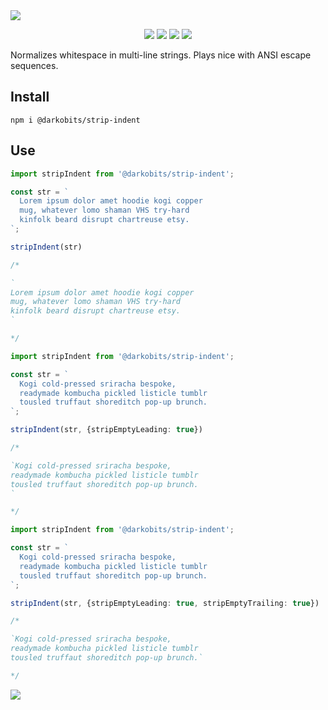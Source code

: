 <a href="#top" id="top">
  <img src="https://user-images.githubusercontent.com/441546/102346395-9df75680-3f53-11eb-9344-e37bc4530303.png" style="max-width: 100%;">
</a>
<p align="center">
  <a href="https://www.npmjs.com/package/@darkobits/strip-indent"><img src="https://img.shields.io/npm/v/@darkobits/strip-indent.svg?style=flat-square"></a>
  <a href="https://travis-ci.com/github/darkobits/strip-indent"><img src="https://img.shields.io/travis/com/darkobits/strip-indent?style=flat-square"></a>
  <a href="https://www.codacy.com/app/darkobits/strip-indent"><img src="https://img.shields.io/codacy/coverage/7107d25365a14f5e8fa80b8e4d3fc4ca.svg?style=flat-square"></a>
  <a href="https://david-dm.org/darkobits/strip-indent.svg?style=flat-square"></a>
  <a href="https://github.com/conventional-changelog/standard-version"><img src="https://img.shields.io/badge/conventional%20commits-1.0.0-027dc6.svg?style=flat-square"></a>
</p>

Normalizes whitespace in multi-line strings. Plays nice with ANSI escape sequences.

## Install

```
npm i @darkobits/strip-indent
```

## Use

```ts
import stripIndent from '@darkobits/strip-indent';

const str = `
  Lorem ipsum dolor amet hoodie kogi copper
  mug, whatever lomo shaman VHS try-hard
  kinfolk beard disrupt chartreuse etsy.
`;

stripIndent(str)

/*

`
Lorem ipsum dolor amet hoodie kogi copper
mug, whatever lomo shaman VHS try-hard
kinfolk beard disrupt chartreuse etsy.
`

*/
```

```ts
import stripIndent from '@darkobits/strip-indent';

const str = `
  Kogi cold-pressed sriracha bespoke,
  readymade kombucha pickled listicle tumblr
  tousled truffaut shoreditch pop-up brunch.
`;

stripIndent(str, {stripEmptyLeading: true})

/*

`Kogi cold-pressed sriracha bespoke,
readymade kombucha pickled listicle tumblr
tousled truffaut shoreditch pop-up brunch.
`

*/
```

```ts
import stripIndent from '@darkobits/strip-indent';

const str = `
  Kogi cold-pressed sriracha bespoke,
  readymade kombucha pickled listicle tumblr
  tousled truffaut shoreditch pop-up brunch.
`;

stripIndent(str, {stripEmptyLeading: true, stripEmptyTrailing: true})

/*

`Kogi cold-pressed sriracha bespoke,
readymade kombucha pickled listicle tumblr
tousled truffaut shoreditch pop-up brunch.`

*/
```

<a href="#top">
  <img src="https://user-images.githubusercontent.com/441546/102322726-5e6d4200-3f34-11eb-89f2-c31624ab7488.png" style="max-width: 100%;">
</a>
